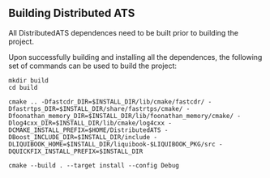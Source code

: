 ## Building Distributed ATS

All DistributedATS dependences need to be built prior to building the project.

Upon successfully building and installing all the dependences, the following set of commands can be used to build the project:
```
mkdir build
cd build

cmake .. -Dfastcdr_DIR=$INSTALL_DIR/lib/cmake/fastcdr/ -Dfastrtps_DIR=$INSTALL_DIR/share/fastrtps/cmake/ -Dfoonathan_memory_DIR=$INSTALL_DIR/lib/foonathan_memory/cmake/ -Dlog4cxx_DIR=$INSTALL_DIR/lib/cmake/log4cxx -DCMAKE_INSTALL_PREFIX=$HOME/DistributedATS -DBoost_INCLUDE_DIR=$INSTALL_DIR/include -DLIQUIBOOK_HOME=$INSTALL_DIR/liquibook-$LIQUIBOOK_PKG/src -DQUICKFIX_INSTALL_PREFIX=$INSTALL_DIR

cmake --build . --target install --config Debug
```
